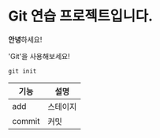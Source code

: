 # Git 연습 프로젝트입니다.

**안녕**하세요!

'Git'을 사용해보세요!

```
git init
```

| 기능 | 설명 |
| --- | --- |
| add | 스테이지 |
| commit | 커밋 |
